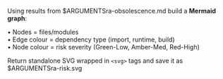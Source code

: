 Using results from $ARGUMENTSra-obsolescence.md build a **Mermaid graph**:

• Nodes = files/modules  
• Edge colour = dependency type (import, runtime, build)  
• Node colour = risk severity (Green-Low, Amber-Med, Red-High)

Return standalone SVG wrapped in `<svg>` tags and save it as $ARGUMENTSra-risk.svg
